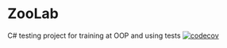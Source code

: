 # ZooLab
C# testing project for training at OOP and using tests
[![codecov](https://codecov.io/gh/koshelevandrey/ZooLab/branch/master/graph/badge.svg?token=LQH6R7WHPO)](https://codecov.io/gh/koshelevandrey/ZooLab)
